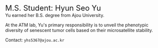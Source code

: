 <font size=5>M.S. Student: Hyun Seo Yu</font>
<br>
Yu earned her B.S. degree from Ajou University.

At the ATM lab, Yu's primary responsibility is to unveil the phenotypic diversity of senescent tumor cells based on their microsatellite stability.

Contact: `yhs5367@ajou.ac.kr`